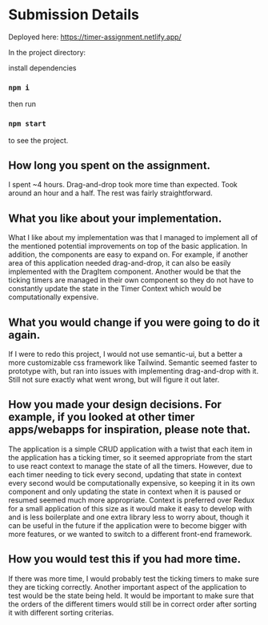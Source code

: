 # Submission Details

Deployed here: https://timer-assignment.netlify.app/

In the project directory:

install dependencies

### `npm i`

then run

### `npm start`

to see the project.

## How long you spent on the assignment.

I spent ~4 hours. Drag-and-drop took more time than expected. Took around an hour and a half. The rest was fairly straightforward.

## What you like about your implementation.

What I like about my implementation was that I managed to implement all of the mentioned potential improvements on top of the basic application. In addition, the components are easy to expand on. For example, if another area of this application needed drag-and-drop, it can also be easily implemented with the DragItem component. Another would be that the ticking timers are managed in their own component so they do not have to constantly update the state in the Timer Context which would be computationally expensive.

## What you would change if you were going to do it again.

If I were to redo this project, I would not use semantic-ui, but a better a more customizable css framework like Tailwind. Semantic seemed faster to prototype with, but ran into issues with implementing drag-and-drop with it. Still not sure exactly what went wrong, but will figure it out later.

## How you made your design decisions. For example, if you looked at other timer apps/webapps for inspiration, please note that.

The application is a simple CRUD application with a twist that each item in the application has a ticking timer, so it seemed appropriate from the start to use react context to manage the state of all the timers. However, due to each timer needing to tick every second, updating that state in context every second would be computationally expensive, so keeping it in its own component and only updating the state in context when it is paused or resumed seemed much more appropriate. Context is preferred over Redux for a small application of this size as it would make it easy to develop with and is less boilerplate and one extra library less to worry about, though it can be useful in the future if the application were to become bigger with more features, or we wanted to switch to a different front-end framework.

## How you would test this if you had more time.

If there was more time, I would probably test the ticking timers to make sure they are ticking correctly. Another important aspect of the application to test would be the state being held. It would be important to make sure that the orders of the different timers would still be in correct order after sorting it with different sorting criterias.
